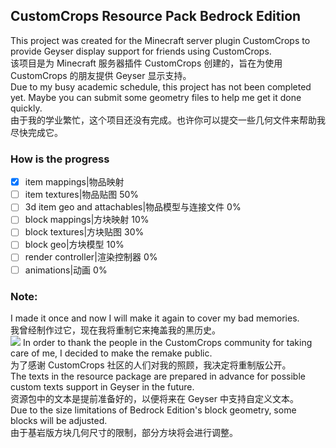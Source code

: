 ## CustomCrops Resource Pack Bedrock Edition 
This project was created for the Minecraft server plugin CustomCrops to provide Geyser display support for friends using CustomCrops.  
该项目是为 Minecraft 服务器插件 CustomCrops 创建的，旨在为使用 CustomCrops 的朋友提供 Geyser 显示支持。   
Due to my busy academic schedule, this project has not been completed yet. Maybe you can submit some geometry files to help me get it done quickly.  
由于我的学业繁忙，这个项目还没有完成。也许你可以提交一些几何文件来帮助我尽快完成它。  

### How is the progress
- [x] item mappings|物品映射
- [ ] item textures|物品贴图 50%
- [ ] 3d item geo and attachables|物品模型与连接文件 0%
- [ ] block mappings|方块映射 10%
- [ ] block textures|方块贴图 30%
- [ ] block geo|方块模型 10%
- [ ] render controller|渲染控制器 0%
- [ ] animations|动画 0%

### Note:
I made it once and now I will make it again to cover my bad memories.  
我曾经制作过它，现在我将重制它来掩盖我的黑历史。  
![]([IMG_2617.png](https://github.com/SeaOrangejuice/CustomCropsBE/blob/main/IMG_2617.png))
In order to thank the people in the CustomCrops community for taking care of me, I decided to make the remake public.  
为了感谢 CustomCrops 社区的人们对我的照顾，我决定将重制版公开。  
The texts in the resource package are prepared in advance for possible custom texts support in Geyser in the future.  
资源包中的文本是提前准备好的，以便将来在 Geyser 中支持自定义文本。  
Due to the size limitations of Bedrock Edition's block geometry, some blocks will be adjusted.  
由于基岩版方块几何尺寸的限制，部分方块将会进行调整。  
